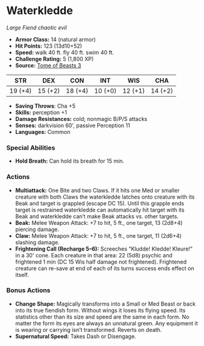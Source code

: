 # Waterkledde

*Large* *Fiend* *chaotic evil*

- **Armor Class:** 14 (natural armor)
- **Hit Points:** 123 (13d10+52)
- **Speed:** walk 40 ft. fly 40 ft. swim 40 ft.
- **Challenge Rating:** 5 (1,800 XP)
- **Source:** [Tome of Beasts 3](https://koboldpress.com/kpstore/product/tome-of-beasts-2-for-5th-edition/)

| STR | DEX | CON | INT | WIS | CHA |
| --- | --- | --- | --- | --- | --- |
| 19 (+4) | 15 (+2) | 18 (+4) | 10 (+0) | 12 (+1) | 14 (+2) |

- **Saving Throws**: Cha +5
- **Skills:** perception +1
- **Damage Resistances:** cold; nonmagic B/P/S attacks
- **Senses:** darkvision 60', passive Perception 11
- **Languages:** Common
### Special Abilities
- **Hold Breath:** Can hold its breath for 15 min.
### Actions
- **Multiattack:** One Bite and two Claws. If it hits one Med or smaller creature with both Claws the waterkledde latches onto creature with its Beak and target is grappled (escape DC 15). Until this grapple ends target is restrained waterkledde can automatically hit target with its Beak and waterkledde can’t make Beak attacks vs. other targets.
- **Beak:** Melee Weapon Attack: +7 to hit, 5 ft., one target, 13 (2d8+4) piercing damage.
- **Claw:** Melee Weapon Attack: +7 to hit, 5 ft., one target, 11 (2d6+4) slashing damage.
- **Frightening Call (Recharge 5–6):** Screeches “Kludde! Kledde! Kleure!” in a 30' cone. Each creature in that area: 22 (5d8) psychic and frightened 1 min (DC 15 Wis half damage not frightened). Frightened creature can re-save at end of each of its turns success ends effect on itself.
### Bonus Actions
- **Change Shape:** Magically transforms into a Small or Med Beast or back into its true fiendish form. Without wings it loses its flying speed. Its statistics other than its size and speed are the same in each form. No matter the form its eyes are always an unnatural green. Any equipment it is wearing or carrying isn’t transformed. Reverts on death.
- **Supernatural Speed:** Takes Dash or Disengage.
